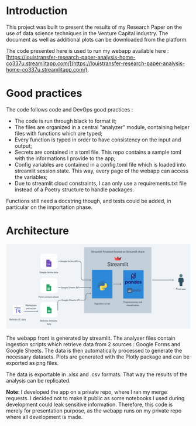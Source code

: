 # Introduction

This project was built to present the results of my Research Paper on the use of data science techniques in the Venture Capital industry. The document as well as additional plots can be downloaded from the platform.

The code presented here is used to run my webapp available here : [https://louistransfer-research-paper-analysis-home-co337u.streamlitapp.com/](https://louistransfer-research-paper-analysis-home-co337u.streamlitapp.com/).

# Good practices

The code follows code and DevOps good practices :

- The code is run through black to format it;
- The files are organized in a central "analyzer" module, containing helper files with functions which are typed;
- Every function is typed in order to have consistency on the input and output;
- Secrets are contained in a toml file. This repo contains a sample toml with the informations I provide to the app;
- Config variables are contained in a config.toml file which is loaded into streamlit session state. This way, every page of the webapp can access the variables;
- Due to streamlit cloud constraints, I can only use a requirements.txt file instead of a Poetry structure to handle packages.

Functions still need a docstring though, and tests could be added, in particular on the importation phase.

# Architecture

![Webapp architecture](assets/images/webapp_architecture.png)

The webapp front is generated by streamlit. The analyser files contain ingestion scripts which retrieve data from 2 sources : Google Forms and Google Sheets. The data is then automatically processed to generate the necessary datasets. Plots are generated with the Plotly package and can be exported as png files.

The data is exportable in .xlsx and .csv formats. That way the results of the analysis can be replicated.

**Note**: I developed the app on a private repo, where I ran my merge requests. I decided not to make it public as some notebooks I used during development could leak sensitive information. Therefore, this code is merely for presentation purpose, as the webapp runs on my private repo where all development is made.